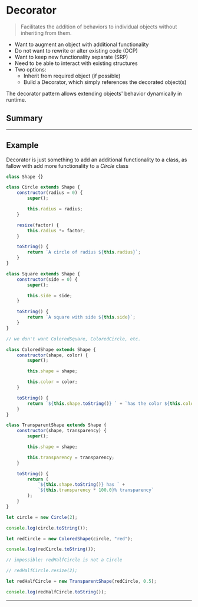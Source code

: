# Decorator

> Facilitates the addition of behaviors to individual objects without inheriting from them.

- Want to augment an object with additional functionality
- Do not want to rewrite or alter existing code (OCP)
- Want to keep new functionality separate (SRP)
- Need to be able to interact with existing structures
- Two options:
  - Inherit from required object (if possible)
  - Build a Decorator, which simply references the decorated object(s)

The decorator pattern allows extending objects' behavior dynamically in runtime.

## Summary



---

## Example

Decorator is just something to add an additional functionality to a class, as fallow with add more functionality to a _Circle_ class

```js
class Shape {}

class Circle extends Shape {
	constructor(radius = 0) {
		super();

		this.radius = radius;
	}

	resize(factor) {
		this.radius *= factor;
	}

	toString() {
		return `A circle of radius ${this.radius}`;
	}
}

class Square extends Shape {
	constructor(side = 0) {
		super();

		this.side = side;
	}

	toString() {
		return `A square with side ${this.side}`;
	}
}

// we don't want ColoredSquare, ColoredCircle, etc.

class ColoredShape extends Shape {
	constructor(shape, color) {
		super();

		this.shape = shape;

		this.color = color;
	}

	toString() {
		return `${this.shape.toString()} ` + `has the color ${this.color}`;
	}
}

class TransparentShape extends Shape {
	constructor(shape, transparency) {
		super();

		this.shape = shape;

		this.transparency = transparency;
	}

	toString() {
		return (
			`${this.shape.toString()} has ` +
			`${this.transparency * 100.0}% transparency`
		);
	}
}

let circle = new Circle(2);

console.log(circle.toString());

let redCircle = new ColoredShape(circle, "red");

console.log(redCircle.toString());

// impossible: redHalfCircle is not a Circle

// redHalfCircle.resize(2);

let redHalfCircle = new TransparentShape(redCircle, 0.5);

console.log(redHalfCircle.toString());
```

---
